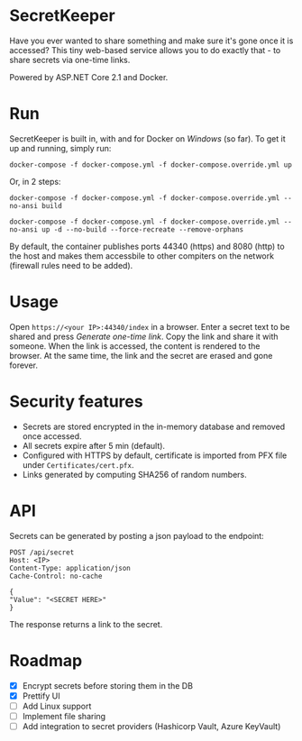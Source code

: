 # SecretKeeper
Have you ever wanted to share something and make sure it's gone once it is accessed? This tiny web-based service allows you to do exactly that - to share secrets via one-time links.

Powered by ASP.NET Core 2.1 and Docker.

# Run
SecretKeeper is built in, with and for Docker on *Windows* (so far). To get it up and running, simply run:

```
docker-compose -f docker-compose.yml -f docker-compose.override.yml up
```

Or, in 2 steps:

```
docker-compose -f docker-compose.yml -f docker-compose.override.yml --no-ansi build

docker-compose -f docker-compose.yml -f docker-compose.override.yml --no-ansi up -d --no-build --force-recreate --remove-orphans
```

By default, the container publishes ports 44340 (https) and 8080 (http) to the host and makes them accessbile to other compiters on the network (firewall rules need to be added).

# Usage
Open `https://<your IP>:44340/index` in a browser. Enter a secret text to be shared and press *Generate one-time link*. Copy the link and share it with someone. When the link is accessed, the content is rendered to the browser. At the same time, the link and the secret are erased and gone forever.

# Security features
- Secrets are stored encrypted in the in-memory database and removed once accessed.
- All secrets expire after 5 min (default).
- Configured with HTTPS by default, certificate is imported from PFX file under `Certificates/cert.pfx`.
- Links generated by computing SHA256 of random numbers.

# API
Secrets can be generated by posting a json payload to the endpoint: 
```
POST /api/secret 
Host: <IP>
Content-Type: application/json
Cache-Control: no-cache

{
"Value": "<SECRET HERE>"
}
```

The response returns a link to the secret.

# Roadmap
- [x] Encrypt secrets before storing them in the DB
- [x] Prettify UI
- [ ] Add Linux support
- [ ] Implement file sharing
- [ ] Add integration to secret providers (Hashicorp Vault, Azure KeyVault)
